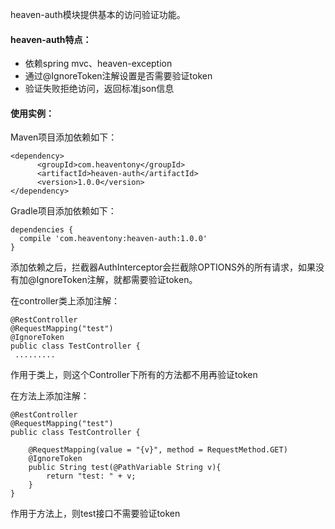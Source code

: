 heaven-auth模块提供基本的访问验证功能。

#### heaven-auth特点：

* 依赖spring mvc、heaven-exception
* 通过@IgnoreToken注解设置是否需要验证token
* 验证失败拒绝访问，返回标准json信息



#### 使用实例：

Maven项目添加依赖如下：

```
<dependency>
      <groupId>com.heaventony</groupId>
      <artifactId>heaven-auth</artifactId>
      <version>1.0.0</version>
</dependency>
```

Gradle项目添加依赖如下：

```
dependencies {
  compile 'com.heaventony:heaven-auth:1.0.0'
}
```

添加依赖之后，拦截器AuthInterceptor会拦截除OPTIONS外的所有请求，如果没有加@IgnoreToken注解，就都需要验证token。

在controller类上添加注解：

```
@RestController
@RequestMapping("test")
@IgnoreToken
public class TestController {
 .........
```

作用于类上，则这个Controller下所有的方法都不用再验证token

在方法上添加注解：

```
@RestController
@RequestMapping("test")
public class TestController {

    @RequestMapping(value = "{v}", method = RequestMethod.GET)
    @IgnoreToken
    public String test(@PathVariable String v){
        return "test: " + v;
    }
}
```

作用于方法上，则test接口不需要验证token